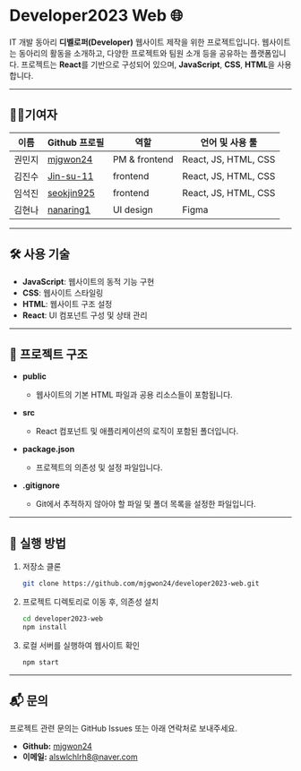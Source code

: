 
# Developer2023 Web 🌐

IT 개발 동아리 **디벨로퍼(Developer)** 웹사이트 제작을 위한 프로젝트입니다. 웹사이트는 동아리의 활동을 소개하고, 다양한 프로젝트와 팀원 소개 등을 공유하는 플랫폼입니다. 프로젝트는 **React**를 기반으로 구성되어 있으며, **JavaScript**, **CSS**, **HTML**을 사용합니다.

---

## 🧑‍💻기여자

| 이름         | Github 프로필            | 역할                                  | 언어 및 사용 툴  |
|--------------|--------------------------|---------------------------------------|-------------------|
| 권민지     | [mjgwon24](https://github.com/mjgwon24) | PM & frontend    | React, JS, HTML, CSS |
| 김진수    | [Jin-su-11](https://github.com/Jin-su-11) | frontend        | React, JS, HTML, CSS |
| 임석진   | [seokjin925](https://github.com/seokjin925) | frontend       | React, JS, HTML, CSS |
| 김현나        | [nanaring1](https://github.com/nanaring1)  | UI design        | Figma |

---

## 🛠️ 사용 기술

- **JavaScript**: 웹사이트의 동적 기능 구현
- **CSS**: 웹사이트 스타일링
- **HTML**: 웹사이트 구조 설정
- **React**: UI 컴포넌트 구성 및 상태 관리

---

## 📁 프로젝트 구조

- **public**  
  - 웹사이트의 기본 HTML 파일과 공용 리소스들이 포함됩니다.

- **src**  
  - React 컴포넌트 및 애플리케이션의 로직이 포함된 폴더입니다.

- **package.json**  
  - 프로젝트의 의존성 및 설정 파일입니다.

- **.gitignore**  
  - Git에서 추적하지 않아야 할 파일 및 폴더 목록을 설정한 파일입니다.

---

## 📝 실행 방법

1. 저장소 클론
   ```bash
   git clone https://github.com/mjgwon24/developer2023-web.git
   ```
2. 프로젝트 디렉토리로 이동 후, 의존성 설치
   ```bash
   cd developer2023-web
   npm install
   ```
3. 로컬 서버를 실행하여 웹사이트 확인
   ```bash
   npm start
   ```

---

## 📬 문의

프로젝트 관련 문의는 GitHub Issues 또는 아래 연락처로 보내주세요.

- **Github:** [mjgwon24](https://github.com/mjgwon24)
- **이메일:** alswlchlrh8@naver.com
